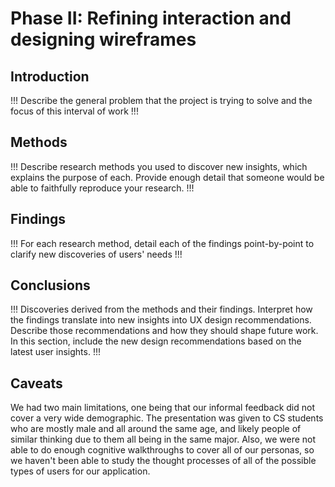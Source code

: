 # Phase II: Refining interaction and designing wireframes

## Introduction

!!! Describe the general problem that the project is trying to solve and the focus of this interval of work !!!

## Methods

!!! Describe research methods you used to discover new insights, which explains the purpose of each. Provide enough detail that someone would be able to faithfully reproduce your research. !!!

## Findings

!!! For each research method, detail each of the findings point-by-point to clarify new discoveries of users' needs !!!

## Conclusions

!!! Discoveries derived from the methods and their findings. Interpret how the findings translate into new insights into UX design recommendations. Describe those recommendations and how they should shape future work. In this section, include the new design recommendations based on the latest user insights. !!!

## Caveats

We had two main limitations, one being that our informal feedback did not cover a very wide demographic. The presentation was given to CS students who are mostly male and all around the same age, and likely people of similar thinking due to them all being in the same major. Also, we were not able to do enough cognitive walkthroughs to cover all of our personas, so we haven't been able to study the thought processes of all of the possible types of users for our application.
